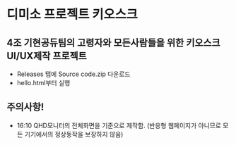 # 디미소 프로젝트 키오스크

## 4조 기현공듀팀의 고령자와 모든사람들을 위한 키오스크 UI/UX제작 프로젝트
- Releases 탭에 Source code.zip 다운로드
- hello.html부터 실행

## 주의사항!
- 16:10 QHD모니터의 전체화면을 기준으로 제작함. (반응형 웹페이지가 아니므로 모든 기기에서의 정상동작을 보장하지 않음)